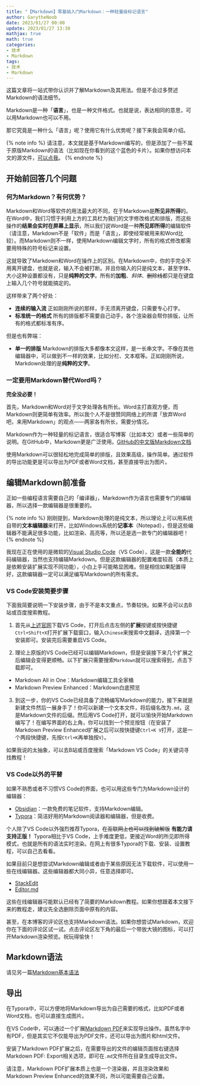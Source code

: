 ```yaml
---
title: "【Markdown】零基础入门Markdown：一种轻量级标记语言"
author: GarytheNoob
date: 2023/01/27 00:00
update: 2023/01/27 13:30
mathjax: true
math: true
categories:
- 技术
- Markdown
tags:
- 技术
- Markdown
---
```


这篇文章将一站式带你认识并了解Markdown及其用法。但是不会过多赘述Markdown的语法细节。

<!-- more -->

Markdown是一种「**语言**」，也是一种文件格式。也就是说，表达相同的意思，可以用Markdown也可以不用。

那它究竟是一种什么「语言」呢？使用它有什么优势呢？接下来我会简单介绍。

{% note info %}
请注意，本文就是基于Markdown编写的，但是添加了一些不属于原版Markdown的语法（比如现在你看到的这个蓝色的卡片）。如果你想访问本文的源文件，[可以点我](https://github.com/GarytheNoob/GarytheNoob.github.io/blob/master/source/_posts/05markdown_guide.md?plain=1)。
{% endnote %}

## 开始前回答几个问题

### 何为Markdown？有何优势？

Markdown和Word等软件的用法最大的不同，在于Markdown是**所见非所得**的。在Word中，我们习惯于利用上方的工具栏为我们的文字修改格式和排版，而这些操作的**结果会实时在屏幕上显示**，所以我们说Word是一种**所见即所得**的编辑软件（请注意，Markdown不是「软件」而是「语言」，即使经常被用来和Word比较）。而Markdown则不一样，使用Markdown编辑文字时，所有的格式修改都需要用特殊的符号标记来设置。

这就导致了Markdown和Word在操作上的区别。在Markdown中，你的手完全不用离开键盘，也就是说，输入不会被打断。并且你输入的只是纯文本，甚至字体、大小这种设置都没有，只是**纯粹的文字**。所有的**加粗**、*斜体*、~~删除线~~都只是在键盘上输入几个符号就能搞定的。

这样带来了两个好处：

- **连续的输入流** 正如刚刚所说的那样，手无须离开键盘，只需要专心打字。
- **标准统一的格式** 所有的排版都不需要自己动手，各个渲染器会帮你排版，让所有的格式都标准有序。

但是也有弊端：

- **单一的排版** Markdown的排版大多都像本文这样，是一长串文字。不像在其他编辑器中，可以做到不一样的效果，比如分栏、文本框等。正如刚刚所说，Markdown处理的是**纯粹的文字**。


### 一定要用Markdown替代Word吗？

**完全没必要！**

首先，Markdown和Word对于文字处理各有所长。Word主打直观方便，而Markdown则更简单有效率。所以我个人不是很赞同网络上的所谓「放弃Word吧，来用Markdown」的观点——两家各有所长，需要分情况。

Markdown作为一种轻量的标记语言，很适合写博客（比如本文）或者一些简单的说明。在GitHub中，Markdown更是广泛使用。[GitHub的中文版Markdown文档](https://docs.github.com/zh/get-started/writing-on-github/getting-started-with-writing-and-formatting-on-github/basic-writing-and-formatting-syntax)

使用Markdown可以很轻松地完成简单的排版，且效果高级，操作简单。通过软件的导出功能更是可以导出为PDF或者Word文档，甚至直接导出为图片。

## 编辑Markdown前准备

正如一些编程语言需要自己的「编译器」，Markdown作为语言也需要专门的编辑器，所以选择一款编辑器是很重要的。

{% note info %}
刚刚提到，Markdown处理的是纯文本，所以理论上可以用系统自带的**文本编辑器**来打开，比如Windows系统的**记事本**（Notepad），但是这些编辑器不能满足很多功能，比如渲染、高亮等，所以还是选一款专门的编辑器吧！
{% endnote %}

我现在正在使用的是微软的[Visual Studio Code](https://code.visualstudio.com/)（VS Code），这是一款**全能的**代码编辑器，当然也支持编辑Markdown。但是这款编辑器的配置难度较高（本质上是依赖安装扩展实现不同功能），小白上手可能略显困难。但是相信如果配置得好，这款编辑器一定可以满足编写Markdown的所有需求。

### VS Code安装简要步骤

下面我简要说明一下安装步骤，由于不是本文重点，节奏较快。如果不会可以去B站或百度搜索教程。

1. 首先从[上述官网](https://code.visualstudio.com/)下载VS Code，打开后点击左侧的**扩展**按键或按快捷键`Ctrl+Shift+X`打开扩展下载窗口，输入`Chinese`来搜索中文翻译，选择第一个安装即可。安装完后需要重启VS Code。

2. 理论上原版的VS Code已经可以编辑Markdown，但是安装接下来几个扩展之后编辑会变得更顺畅。以下扩展只需要搜索`Markdown`就可以搜索得到，点击下载即可。

- Markdown All in One：Markdown编辑工具全家桶
- Markdown Preview Enhanced：Markdown白底预览

3. 到这一步，你的VS Code已经具备了流畅编写Markdown的能力，接下来就是新建文件然后一展身手了！你可以新建一个文本文件，将后缀名改为`.md`，这是Markdown文件的后缀。然后用VS Code打开，就可以愉快开始Markdown编写了！在编写界面的右上角，你可以找到一个预览按钮（在安装了Markdown Preview Enhanced扩展之后可以按快捷键`Ctrl+K V`打开，这是一个两段快捷键，先按`Ctrl+K`再单独按`V`）。

如果我说的太抽象，可以去B站或百度搜索「Markdown VS Code」的关键词寻找教程！

### VS Code以外的平替

如果不熟悉或者不习惯VS Code的界面，也可以用这些专门为Markdown设计的编辑器：

- [Obsidian](https://obsidian.md/)：一款免费的笔记软件，支持Markdown编辑。
- [Typora](https://typora.io/)：简洁好用的Markdown阅读器和编辑器，但是收费。

个人除了VS Code以外强烈推荐Typora，~~在互联网上也可以找到破解版~~ **有能力请支持正版！** Typora相比于VS Code，上手难度更低，更接近Word的所见即所得模式，也就是所有的语法实时渲染。在网上有很多Typora的下载、安装、设置教程，可以自己去看看。

如果目前只是想尝试Markdown编辑或者由于某些原因无法下载软件，可以使用一些在线编辑器。这些编辑器都大同小异，任意选择即可。

- [StackEdit](https://stackedit.io/app#)
- [Editor.md](https://pandao.github.io/editor.md/index.html)

这些在线编辑器可能默认已经有了简要的Markdown教程。如果你想跟着本文接下来的教程走，建议先全选删除页面中原有的内容。

甚至，在本博客的评论区也支持Markdown语法。如果你想尝试Markdown，欢迎你在下面的评论区试一试。点击评论区左下角的最后一个带放大镜的图标，可以打开Markdown渲染预览。祝玩得愉快！

## Markdown语法

请见另一篇[Markdown基本语法](https://garythenoob.github.io/06markdown_grammar_book)

## 导出

在Typora中，可以方便地将Markdown导出为自己需要的格式，比如PDF或者Word文档，也可以直接生成图片。

在VS Code中，可以通过一个扩展[Markdown PDF](https://marketplace.visualstudio.com/items?itemName=yzane.markdown-pdf)来实现导出操作。虽然名字中有PDF，但是其实它不仅能导出为PDF文件，还可以导出为图片和html文件。

安装了Markdown PDF扩展之后，在需要导出的文件的编辑页面按右键选择Markdown PDF: Export相关选项，即可在`.md`文件所在目录生成导出文件。

请注意，Markdown PDF扩展本质上也是一个渲染器，并且渲染效果和Markdown Preview Enhanced的效果不同，所以可能需要自己设置。